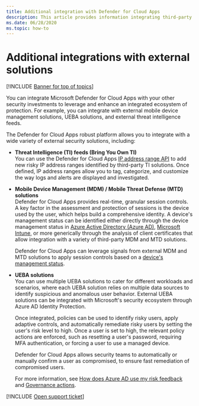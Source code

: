 ```yaml
---
title: Additional integration with Defender for Cloud Apps
description: This article provides information integrating third-party solutions with Defender for Cloud Apps.
ms.date: 06/28/2020
ms.topic: how-to
---
```

# Additional integrations with external solutions

[!INCLUDE [Banner for top of topics](includes/banner.md)]

You can integrate Microsoft Defender for Cloud Apps with your other security investments to leverage and enhance an integrated ecosystem of protection. For example, you can integrate with external mobile device management solutions, UEBA solutions, and external threat intelligence feeds.

The Defender for Cloud Apps robust platform allows you to integrate with a wide variety of external security solutions, including:

- **Threat Intelligence (TI) feeds (Bring You Own TI)**  
    You can use the Defender for Cloud Apps [IP address range API](api-data-enrichment.md) to add new risky IP address ranges identified by third-party TI solutions. Once defined, IP address ranges allow you to tag, categorize, and customize the way logs and alerts are displayed and investigated.

- **Mobile Device Management (MDM) / Mobile Threat Defense (MTD) solutions**  
    Defender for Cloud Apps provides real-time, granular session controls. A key factor in the assessment and protection of sessions is the device used by the user, which helps build a comprehensive identity. A device's management status can be identified either directly through the device management status in [Azure Active Directory (Azure AD)](/azure/active-directory/conditional-access/overview), [Microsoft Intune](/mem/intune/protect/mobile-threat-defense), or more generically through the analysis of client certificates that allow integration with a variety of third-party MDM and MTD solutions.

    Defender for Cloud Apps can leverage signals from external MDM and MTD solutions to apply session controls based on a [device's management status](proxy-intro-aad.md#managed-device-identification).

- **UEBA solutions**  
    You can use multiple UEBA solutions to cater for different workloads and scenarios, where each UEBA solution relies on multiple data sources to identify suspicious and anomalous user behavior. External UEBA solutions can be integrated with Microsoft's security ecosystem through Azure AD Identity Protection.

    Once integrated, policies can be used to identify risky users, apply adaptive controls, and automatically remediate risky users by setting the user's risk level to high. Once a user is set to high, the relevant policy actions are enforced, such as resetting a user's password, requiring MFA authentication, or forcing a user to use a managed device.

    Defender for Cloud Apps allows security teams to automatically or manually confirm a user as compromised, to ensure fast remediation of compromised users.

    For more information, see [How does Azure AD use my risk feedback](/azure/active-directory/identity-protection/howto-identity-protection-risk-feedback#how-does-azure-ad-use-my-risk-feedback) and [Governance actions](accounts.md#governance-actions).

[!INCLUDE [Open support ticket](includes/support.md)]
